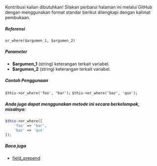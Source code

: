 Kontribusi kalian dibutuhkan!
Silakan perbarui halaman ini melalui GitHub dengan menggunakan format standar berikut dilengkapi dengan kalimat pembukaan.

##### Referensi

`or_where($argumen_1, $argumen_2)`

##### Parameter
* **$argumen_1** (string) keterangan terkait variabel.
* **$argumen_2** (string) keterangan terkait variabel.

##### Contoh Penggunaan
`$this->or_where('foo', 'bar');`
`$this->or_where('baz', 'qux');`


##### Anda juga dapat menggunakan metode ini secara berkelompok, misalnya:
```php
$this->or_where([
    'foo' => 'bar',
    'baz' => 'qux'
]);
```

##### Baca juga
* [field_prepend](./field_prepend)
